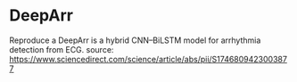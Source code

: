 # DeepArr
Reproduce a DeepArr is a hybrid CNN–BiLSTM model for arrhythmia detection from ECG. 
source: https://www.sciencedirect.com/science/article/abs/pii/S1746809423003877
